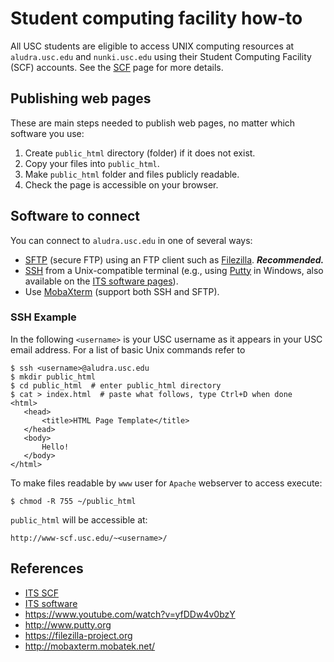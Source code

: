 # Student computing facility how-to

All USC students are eligible to access UNIX computing resources at `aludra.usc.edu` and `nunki.usc.edu` using their Student Computing Facility (SCF) accounts.
See the [SCF](https://itservices.usc.edu/scf/) page for more details.

## Publishing web pages

These are main steps needed to publish web pages, no matter which software you use:

1. Create `public_html` directory (folder) if it does not exist.
2. Copy your files into `public_html`.
3. Make `public_html` folder and files publicly readable.
4. Check the page is accessible on your browser.

## Software to connect
You can connect to `aludra.usc.edu` in one of several ways:

- [SFTP](https://itservices.usc.edu/sftp) (secure FTP) using an FTP client such as [Filezilla](https://filezilla-project.org). ***Recommended.***
- [SSH](https://itservices.usc.edu/ssh) from a Unix-compatible terminal (e.g., using [Putty](http://www.putty.org) in Windows, also available on the [ITS software pages](https://itservices.usc.edu/software/)).
- Use [MobaXterm](http://mobaxterm.mobatek.net/) (support both SSH and SFTP). 

### SSH Example

In the following `<username>` is your USC username as it appears in your USC email address. For a list of basic Unix commands refer to 
```
$ ssh <username>@aludra.usc.edu
$ mkdir public_html
$ cd public_html  # enter public_html directory
$ cat > index.html  # paste what follows, type Ctrl+D when done
<html>
   <head>
       <title>HTML Page Template</title>
   </head>
   <body>
       Hello!
   </body>
</html>

```
To make files readable by `www` user for `Apache` webserver to access execute:
```
$ chmod -R 755 ~/public_html  
```

`public_html` will be accessible at: 

```http://www-scf.usc.edu/~<username>/```

## References
- [ITS SCF](https://itservices.usc.edu/scf/)
- [ITS software](https://itservices.usc.edu/software/)
- https://www.youtube.com/watch?v=yfDDw4v0bzY
- http://www.putty.org
- https://filezilla-project.org
- http://mobaxterm.mobatek.net/
